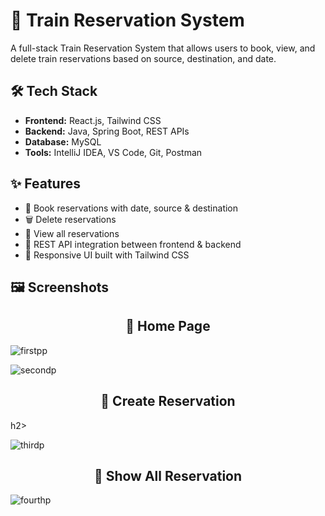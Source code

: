 # 🚆 Train Reservation System

A full-stack Train Reservation System that allows users to book, view, and delete train reservations based on source, destination, and date.

## 🛠️ Tech Stack

- **Frontend:** React.js, Tailwind CSS
- **Backend:** Java, Spring Boot, REST APIs
- **Database:** MySQL
- **Tools:** IntelliJ IDEA, VS Code, Git, Postman

## ✨ Features

- 📅 Book reservations with date, source & destination
- 🗑️ Delete reservations
- 🔄 View all reservations
- 📡 REST API integration between frontend & backend
- 🎨 Responsive UI built with Tailwind CSS

## 🖼️ Screenshots
<h2 align="center">🚆  Home Page</h2>  

![firstpp](https://github.com/user-attachments/assets/553203d9-e6a6-44c5-b591-1491318e4719)

![secondp](https://github.com/user-attachments/assets/ce1fc28e-5fb2-4768-90cf-435a911ebd09)

<h2 align="center">🚆  Create Reservation</h2>h2>  

![thirdp](https://github.com/user-attachments/assets/b758c31c-8089-4446-bef3-0a382cb6f455)

<h2 align="center">🚆 Show All Reservation</h2>  

![fourthp](https://github.com/user-attachments/assets/1bb45a2a-4edf-4df9-856f-6b766ee2d190)
